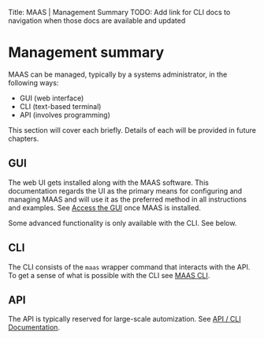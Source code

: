 Title: MAAS | Management Summary
TODO:  Add link for CLI docs to navigation when those docs are available and updated


# Management summary

MAAS can be managed, typically by a systems administrator, in the following
ways:

- GUI (web interface)
- CLI (text-based terminal)
- API (involves programming)

This section will cover each briefly. Details of each will be provided in
future chapters.


## GUI

The web UI gets installed along with the MAAS software. This documentation
regards the UI as the primary means for configuring and managing MAAS and will
use it as the preferred method in all instructions and examples. See
[Access the GUI](installconfig-gui.md) once MAAS is installed.

Some advanced functionality is only available with the CLI. See below.


## CLI

The CLI consists of the `maas` wrapper command that interacts with the API. To
get a sense of what is possible with the CLI see [MAAS CLI](manage-cli.md).


## API

The API is typically reserved for large-scale automization. See
[API / CLI Documentation](http://maas.ubuntu.com/docs/index.html#api-cli-documentation). 

